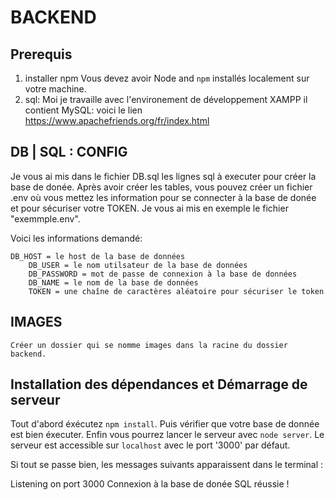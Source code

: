 # BACKEND #

## Prerequis ##
1. installer npm
    Vous devez avoir Node and `npm` installés localement sur votre machine.
2. sql:
    Moi je travaille avec l'environement de développement XAMPP il contient MySQL:
    voici le lien https://www.apachefriends.org/fr/index.html

## DB | SQL : CONFIG ##
Je vous ai mis dans le fichier DB.sql les lignes sql à executer pour créer la base de donée.
Après avoir créer les tables, vous pouvez créer un fichier .env où vous mettez les information pour se connecter à la base de donée et pour sécuriser votre TOKEN.
Je vous ai mis en exemple le fichier "exemmple.env".

Voici les informations demandé: 
<pre><code>DB_HOST = le host de la base de données
    DB_USER = le nom utilsateur de la base de données
    DB_PASSWORD = mot de passe de connexion à la base de données
    DB_NAME = le nom de la base de données
    TOKEN = une chaîne de caractères aléatoire pour sécuriser le token</code></pre>

## IMAGES ##
    Créer un dossier qui se nomme images dans la racine du dossier backend.


## Installation des dépendances et Démarrage de serveur ##
Tout d'abord éxécutez `npm install`.
Puis vérifier que votre base de donnée est bien éxecuter.
Enfin vous pourrez lancer le serveur avec `node server`. 
Le serveur est accessible sur `localhost` avec le port '3000' par défaut.

Si tout se passe bien, les messages suivants apparaissent dans le terminal :

  Listening on port 3000
  Connexion à la base de donée SQL réussie !

